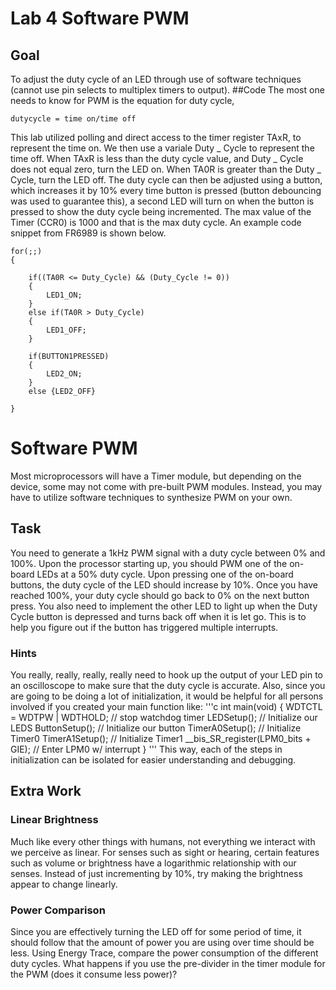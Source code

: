 # Lab 4 Software PWM
## Goal
To adjust the duty cycle of an LED through use of software techniques (cannot use pin selects to multiplex timers to output). 
##Code
The most one needs to know for PWM is the equation for duty cycle, 

	dutycycle = time on/time off

This lab utilized polling and direct access to the timer register TAxR, to represent the time on. We then use a variale Duty _ Cycle to represent the time off. When TAxR is less than the duty cycle value, and Duty _ Cycle does not equal zero, turn the LED on. When TA0R is greater than the Duty _ Cycle, turn the LED off. The duty cycle can then be adjusted using a button, which increases it by 10% every time button is pressed (button debouncing was used to guarantee this), a second LED will turn on when the button is pressed to show the duty cycle being incremented. The max value of the Timer (CCR0) is 1000 and that is the max duty cycle. An example code snippet from FR6989 is shown below.  

    for(;;)
    {

        if((TA0R <= Duty_Cycle) && (Duty_Cycle != 0))
        {
            LED1_ON;
        }
        else if(TA0R > Duty_Cycle)
        {
            LED1_OFF;
        }

        if(BUTTON1PRESSED)
        {
            LED2_ON;
        }
        else {LED2_OFF}

    }




# Software PWM
Most microprocessors will have a Timer module, but depending on the device, some may not come with pre-built PWM modules. Instead, you may have to utilize software techniques to synthesize PWM on your own.

## Task
You need to generate a 1kHz PWM signal with a duty cycle between 0% and 100%. Upon the processor starting up, you should PWM one of the on-board LEDs at a 50% duty cycle. Upon pressing one of the on-board buttons, the duty cycle of the LED should increase by 10%. Once you have reached 100%, your duty cycle should go back to 0% on the next button press. You also need to implement the other LED to light up when the Duty Cycle button is depressed and turns back off when it is let go. This is to help you figure out if the button has triggered multiple interrupts.

### Hints
You really, really, really, really need to hook up the output of your LED pin to an oscilloscope to make sure that the duty cycle is accurate. Also, since you are going to be doing a lot of initialization, it would be helpful for all persons involved if you created your main function like:
'''c
int main(void)
{
	WDTCTL = WDTPW | WDTHOLD;	// stop watchdog timer
	LEDSetup(); // Initialize our LEDS
	ButtonSetup();  // Initialize our button
	TimerA0Setup(); // Initialize Timer0
	TimerA1Setup(); // Initialize Timer1
	__bis_SR_register(LPM0_bits + GIE);       // Enter LPM0 w/ interrupt
}
'''
This way, each of the steps in initialization can be isolated for easier understanding and debugging.


## Extra Work
### Linear Brightness
Much like every other things with humans, not everything we interact with we perceive as linear. For senses such as sight or hearing, certain features such as volume or brightness have a logarithmic relationship with our senses. Instead of just incrementing by 10%, try making the brightness appear to change linearly. 

### Power Comparison
Since you are effectively turning the LED off for some period of time, it should follow that the amount of power you are using over time should be less. Using Energy Trace, compare the power consumption of the different duty cycles. What happens if you use the pre-divider in the timer module for the PWM (does it consume less power)?
